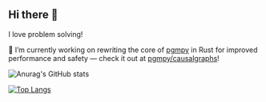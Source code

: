## Hi there 👋

I love problem solving!

🔭 I’m currently working on rewriting the core of [pgmpy](https://github.com/pgmpy/pgmpy/) in Rust for improved performance and safety — check it out at [pgmpy/causalgraphs](https://github.com/pgmpy/causalgraphs)!

![Anurag's GitHub stats](https://github-readme-stats.vercel.app/api?username=mdrazak2001&show_icons=true&theme=dark&count_private=true&show_icons=true)

[![Top Langs](https://github-readme-stats.vercel.app/api/top-langs/?username=mdrazak2001&hide=Jupyter%20Notebook&layout=compact)](https://github.com/anuraghazra/github-readme-stats)


<!--
**mdrazak2001/mdrazak2001** is a ✨ _special_ ✨ repository because its `README.md` (this file) appears on your GitHub profile.

Here are some ideas to get you started:

- 🔭 I’m currently working on ...
- 🌱 I’m currently learning ...
- 👯 I’m looking to collaborate on ...
- 🤔 I’m looking for help with ...
- 💬 Ask me about ...
- 📫 How to reach me: ...
- 😄 Pronouns: ...
- ⚡ Fun fact: ...
-->
